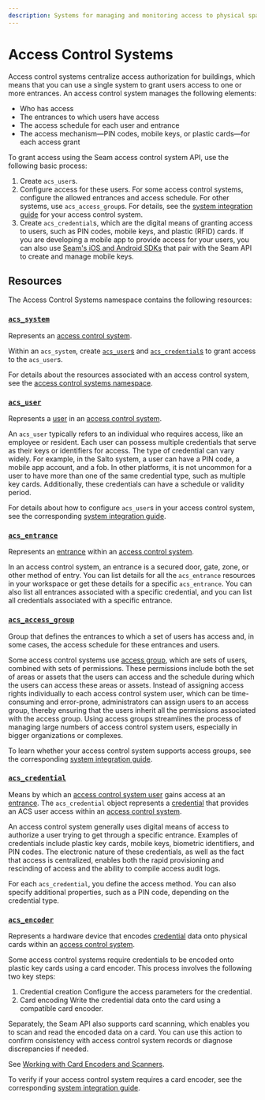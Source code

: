 ```yaml
---
description: Systems for managing and monitoring access to physical spaces
---
```


# Access Control Systems

Access control systems centralize access authorization for buildings, which means that you can use a single system to grant users access to one or more entrances. An access control system manages the following elements:

- Who has access
- The entrances to which users have access
- The access schedule for each user and entrance
- The access mechanism—PIN codes, mobile keys, or plastic cards—for each access grant

To grant access using the Seam access control system API, use the following basic process:

1. Create `acs_user`s.
2. Configure access for these users.
   For some access control systems, configure the allowed entrances and access schedule. For other systems, use `acs_access_group`s. For details, see the [system integration guide](../../device-and-system-integration-guides/overview.md#access-control-systems) for your access control system.
3. Create `acs_credential`s, which are the digital means of granting access to users, such as PIN codes, mobile keys, and plastic (RFID) cards.
   If you are developing a mobile app to provide access for your users, you can also use [Seam's iOS and Android SDKs](../../capability-guides/mobile-access/mobile-device-sdks/README.md) that pair with the Seam API to create and manage mobile keys.

## Resources

The Access Control Systems namespace contains the following resources:

### [`acs_system`](./systems/README.md#acs_system)
Represents an [access control system](https://docs.seam.co/latest/capability-guides/access-systems).

Within an `acs_system`, create [`acs_user`s](https://docs.seam.co/latest/api/acs/users#acs_user) and [`acs_credential`s](https://docs.seam.co/latest/api/acs/credentials#acs_credential) to grant access to the `acs_user`s.

For details about the resources associated with an access control system, see the [access control systems namespace](https://docs.seam.co/latest/api/acs).

### [`acs_user`](./users/README.md#acs_user)
Represents a [user](https://docs.seam.co/latest/capability-guides/access-systems/user-management) in an [access control system](https://docs.seam.co/latest/capability-guides/access-systems).

An `acs_user` typically refers to an individual who requires access, like an employee or resident. Each user can possess multiple credentials that serve as their keys or identifiers for access. The type of credential can vary widely. For example, in the Salto system, a user can have a PIN code, a mobile app account, and a fob. In other platforms, it is not uncommon for a user to have more than one of the same credential type, such as multiple key cards. Additionally, these credentials can have a schedule or validity period.

For details about how to configure `acs_user`s in your access control system, see the corresponding [system integration guide](../../device-and-system-integration-guides/overview.md#access-control-systems).

### [`acs_entrance`](./entrances/README.md#acs_entrance)
Represents an [entrance](../../capability-guides/access-systems/retrieving-entrance-details.md) within an [access control system](https://docs.seam.co/latest/capability-guides/access-systems).

In an access control system, an entrance is a secured door, gate, zone, or other method of entry. You can list details for all the `acs_entrance` resources in your workspace or get these details for a specific `acs_entrance`. You can also list all entrances associated with a specific credential, and you can list all credentials associated with a specific entrance.

### [`acs_access_group`](./access_groups/README.md#acs_access_group)
Group that defines the entrances to which a set of users has access and, in some cases, the access schedule for these entrances and users.

Some access control systems use [access group](https://docs.seam.co/latest/capability-guides/access-systems/assigning-users-to-access-groups), which are sets of users, combined with sets of permissions. These permissions include both the set of areas or assets that the users can access and the schedule during which the users can access these areas or assets. Instead of assigning access rights individually to each access control system user, which can be time-consuming and error-prone, administrators can assign users to an access group, thereby ensuring that the users inherit all the permissions associated with the access group. Using access groups streamlines the process of managing large numbers of access control system users, especially in bigger organizations or complexes.

To learn whether your access control system supports access groups, see the corresponding [system integration guide](../../device-and-system-integration-guides/overview.md#access-control-systems).

### [`acs_credential`](./credentials/README.md#acs_credential)
Means by which an [access control system user](https://docs.seam.co/latest/capability-guides/access-systems/user-management) gains access at an [entrance](../../capability-guides/access-systems/retrieving-entrance-details.md). The `acs_credential` object represents a [credential](../../capability-guides/access-systems/managing-credentials.md) that provides an ACS user access within an [access control system](https://docs.seam.co/latest/capability-guides/access-systems).

An access control system generally uses digital means of access to authorize a user trying to get through a specific entrance. Examples of credentials include plastic key cards, mobile keys, biometric identifiers, and PIN codes. The electronic nature of these credentials, as well as the fact that access is centralized, enables both the rapid provisioning and rescinding of access and the ability to compile access audit logs.

For each `acs_credential`, you define the access method. You can also specify additional properties, such as a PIN code, depending on the credential type.

### [`acs_encoder`](./encoders/README.md#acs_encoder)
Represents a hardware device that encodes [credential](../../capability-guides/access-systems/managing-credentials.md) data onto physical cards within an [access control system](https://docs.seam.co/latest/capability-guides/access-systems).

Some access control systems require credentials to be encoded onto plastic key cards using a card encoder. This process involves the following two key steps:

1. Credential creation
   Configure the access parameters for the credential.
2. Card encoding
   Write the credential data onto the card using a compatible card encoder.

Separately, the Seam API also supports card scanning, which enables you to scan and read the encoded data on a card. You can use this action to confirm consistency with access control system records or diagnose discrepancies if needed.

 See [Working with Card Encoders and Scanners](../../capability-guides/access-systems/working-with-card-encoders-and-scanners/README.md).

To verify if your access control system requires a card encoder, see the corresponding [system integration guide](../../device-and-system-integration-guides/overview.md#access-control-systems).


